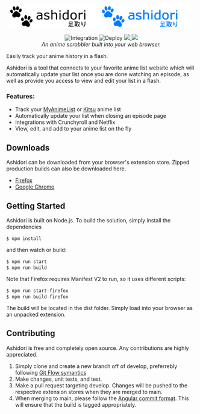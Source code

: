 <p align="center">
    <img src="https://github.com/hanabanashiku/ashidori/blob/main/src/static/images/logo.png#gh-light-mode-only" alt="Ashidori logo" title="Ashidori" height="60" />
    <img src="https://github.com/hanabanashiku/ashidori/blob/main/src/static/images/logo_dark.png#gh-dark-mode-only" alt="Ashidori logo" title="Ashidori" height="60" />
</p>

<p align="center">
    <img src="https://github.com/hanabanashiku/ashidori/actions/workflows/integration.yml/badge.svg" alt="Integration" />
    <img src="https://github.com/hanabanashiku/ashidori/actions/workflows/main.yml/badge.svg" alt="Deploy" />
      <a href="https://app.codecov.io/gh/hanabanashiku/ashidori/branch/develop">
        <img src="https://codecov.io/gh/hanabanashiku/ashidori/branch/develop/graph/badge.svg?token=BZGXNQQYOO"/>
      </a>
    <img src="https://img.shields.io/badge/License-GPLv3-blue.svg" />
    <br />
    <i>An anime scrobbler built into your web browser.</i>
</p>

Easily track your anime history in a flash.

Ashidori is a tool that connects to your favorite anime list website which will automatically update your list once you are done watching an episode, as well as provide you access to view and edit your list in a flash.

### Features:

- Track your [MyAnimeList](https://myanimelist.net) or [Kitsu](https://kitsu.io) anime list
- Automatically update your list when closing an episode page
- Integrations with Crunchyroll and Netflix
- View, edit, and add to your anime list on the fly

## Downloads

Ashidori can be downloaded from your browser's extension store. Zipped production builds can also be downloaded here.

- [Firefox](https://addons.mozilla.org/en-US/firefox/addon/ashidori/)
- [Google Chrome](https://chrome.google.com/webstore/detail/ashidori/chiejjofmfnepjchjenapocjafpkipaj)

## Getting Started

Ashidori is built on Node.js. To build the solution, simply
install the dependencies

```
$ npm install
```

and then watch or build:

```
$ npm run start
$ npm run build
```

Note that Firefox requires Manifest V2 to run, so it uses different scripts:

```
$ npm run start-firefox
$ npm run build-firefox
```

The build will be located in the dist folder. Simply load into your browser as an unpacked extension.

## Contributing

Ashidori is free and completely open source. Any contributions are highly appreciated.

1. Simply clone and create a new branch off of develop, preferrebly following [Git Flow symantics](https://www.atlassian.com/git/tutorials/comparing-workflows/gitflow-workflow)
2. Make changes, unit tests, and test.
3. Make a pull request targeting develop. Changes will be pushed to the respective extension stores when they are merged to main.
4. When merging to main, please follow the [Angular commit format](https://gist.github.com/brianclements/841ea7bffdb01346392c). This will ensure that the build is tagged appropriately.
